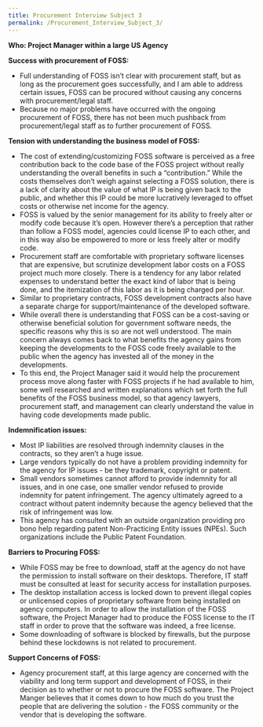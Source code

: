 ```yaml
---
title: Procurement Interview Subject 3
permalink: /Procurement_Interview_Subject_3/
---
```


**Who: Project Manager within a large US Agency**

**Success with procurement of FOSS:**

-   Full understanding of FOSS isn’t clear with procurement staff, but as long as the procurement goes successfully, and I am able to address certain issues, FOSS can be procured without causing any concerns with procurement/legal staff.
-   Because no major problems have occurred with the ongoing procurement of FOSS, there has not been much pushback from procurement/legal staff as to further procurement of FOSS.

**Tension with understanding the business model of FOSS:**

-   The cost of extending/customizing FOSS software is perceived as a free contribution back to the code base of the FOSS project without really understanding the overall benefits in such a “contribution.” While the costs themselves don’t weigh against selecting a FOSS solution, there is a lack of clarity about the value of what IP is being given back to the public, and whether this IP could be more lucratively leveraged to offset costs or otherwise net income for the agency.
-   FOSS is valued by the senior management for its ability to freely alter or modify code because it’s open. However there’s a perception that rather than follow a FOSS model, agencies could license IP to each other, and in this way also be empowered to more or less freely alter or modify code.
-   Procurement staff are comfortable with proprietary software licenses that are expensive, but scrutinize development labor costs on a FOSS project much more closely. There is a tendency for any labor related expenses to understand better the exact kind of labor that is being done, and the itemization of this labor as it is being charged per hour.
-   Similar to proprietary contracts, FOSS development contracts also have a separate charge for support/maintenance of the developed software.
-   While overall there is understanding that FOSS can be a cost-saving or otherwise beneficial solution for government software needs, the specific reasons why this is so are not well understood. The main concern always comes back to what benefits the agency gains from keeping the developments to the FOSS code freely available to the public when the agency has invested all of the money in the developments.
-   To this end, the Project Manager said it would help the procurement process move along faster with FOSS projects if he had available to him, some well researched and written explanations which set forth the full benefits of the FOSS business model, so that agency lawyers, procurement staff, and management can clearly understand the value in having code developments made public.

**Indemnification issues:**

-   Most IP liabilities are resolved through indemnity clauses in the contracts, so they aren’t a huge issue.
-   Large vendors typically do not have a problem providing indemnity for the agency for IP issues - be they trademark, copyright or patent.
-   Small vendors sometimes cannot afford to provide indemnity for all issues, and in one case, one smaller vendor refused to provide indemnity for patent infringement. The agency ultimately agreed to a contract without patent indemnity because the agency believed that the risk of infringement was low.
-   This agency has consulted with an outside organization providing pro bono help regarding patent Non-Practicing Entity issues (NPEs). Such organizations include the Public Patent Foundation.

**Barriers to Procuring FOSS:**

-   While FOSS may be free to download, staff at the agency do not have the permission to install software on their desktops. Therefore, IT staff must be consulted at least for security access for installation purposes.
-   The desktop installation access is locked down to prevent illegal copies or unlicensed copies of proprietary software from being installed on agency computers. In order to allow the installation of the FOSS software, the Project Manager had to produce the FOSS license to the IT staff in order to prove that the software was indeed, a free license.
-   Some downloading of software is blocked by firewalls, but the purpose behind these lockdowns is not related to procurement.

**Support Concerns of FOSS:**

-   Agency procurement staff, at this large agency are concerned with the viability and long term support and development of FOSS, in their decision as to whether or not to procure the FOSS software. The Project Manger believes that it comes down to how much do you trust the people that are delivering the solution - the FOSS community or the vendor that is developing the software.
